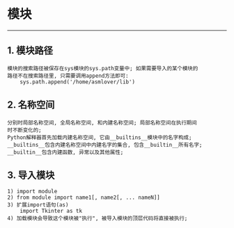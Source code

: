 # **模块**
***




## **1. 模块路径**
    模块的搜索路径被保存在sys模块的sys.path变量中; 如果需要导入的某个模块的
    路径不在搜索路径里, 只需要调用append方法即可:
        sys.path.append('/home/asmlover/lib')



## **2. 名称空间**
    分别时局部名称空间, 全局名称空间, 和内建名称空间; 局部名称空间在执行期间
    时不断变化的;
    Python解释器首先加载内建名称空间, 它由__builtins__模块中的名字构成;
    __builtins__包含内建名称空间中内建名字的集合, 包含__builtin__所有名字;
    __builtin__包含内建函数, 异常以及其他属性;



## **3. 导入模块**
    1) import module
    2) from module import name1[, name2[, ... nameN]]
    3) 扩展import语句(as)
        import Tkinter as tk 
    4) 加载模块会导致这个模块被"执行", 被导入模块的顶层代码将直接被执行;
